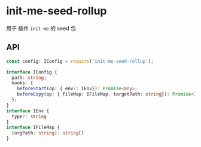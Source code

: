 # init-me-seed-rollup
用于 插件 `init-me` 的 seed 包
## API
```js
const config: IConfig = require('init-me-seed-rollup');
```

```typescript
interface IConfig {
  path: string;
  hooks: {
    beforeStart(op: { env?: IEnv}): Promise<any>;
    beforeCopy(op: { fileMap: IFileMap, targetPath: string}): Promise<IFileMap>;
  };
}
interface IEnv {
  type?: string
}
interface IFileMap {
  [orgPath: string]: string[]
}
```